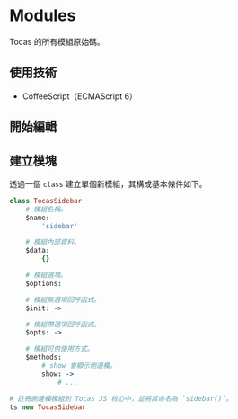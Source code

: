 # Modules

Tocas 的所有模組原始碼。

## 使用技術

* CoffeeScript（ECMAScript 6）

## 開始編輯

## 建立模塊

透過一個 `class` 建立單個新模組，其構成基本條件如下。

```coffee
class TocasSidebar
    # 模組名稱。
    $name:
        'sidebar'

    # 模組內部資料。
    $data:
        {}

    # 模組選項。
    $options:

    # 模組無選項回呼函式。
    $init: ->

    # 模組帶選項回呼函式。
    $opts: ->

    # 模組可供使用方式。
    $methods:
        # show 會顯示側邊欄。
        show: ->
            # ...

# 註冊側邊欄模組到 Tocas JS 核心中，並將其命名為 `sidebar()`。
ts new TocasSidebar
```